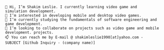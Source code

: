    👋 Hi, I’m Shakim Leslie. I currently learning video game and simulation development.
    👀 I’m interested in developing mobile and desktop video games.
    🌱 I’m currently studying the fundamentals of software engineering and game development.
    💞️ I’m looking to collaborate on projects such as video game and mobile development. projects.
    📫 You can reach me by E-mail @ shakimleslie1990[at]yahoo.com - SUBJECT [Github Inquiry - (company name)]



<!---
shakimleslie1990/shakimleslie1990 is a ✨ special ✨ repository because its `README.md` (this file) appears on your GitHub profile.
You can click the Preview link to take a look at your changes.
--->
